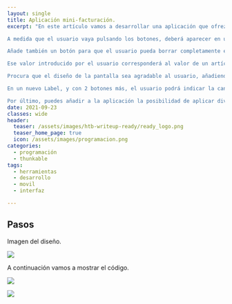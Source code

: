 ```yaml
---
layout: single
title: Aplicación mini-facturación.
excerpt: "En este artículo vamos a desarrollar una aplicación que ofrezca al usuario un teclado numérico en pantalla que debes diseñar con botones, añadiendo un botón por cada dígito numérico del 0 al 9 y otro para el punto que pueda usarse para cantidades con decimales.

A medida que el usuario vaya pulsando los botones, deberá aparecer en una etiqueta (Label) la cantidad numérica que se debe ir construyendo por cada pulsación de los botones, añadiendo cada nuevo dígito en la parte derecha. Es decir, si el usuario pulsa el botón 5, en la etiqueta aparecerá el valor 5, y si a continuación el usuario pulsa el botón 3, en la etiqueta aparecerá el valor 53, y así sucesivamente.

Añade también un botón para que el usuario pueda borrar completamente el valor que se haya introducido anteriormente.

Ese valor introducido por el usuario corresponderá al valor de un artículo de una supuesta compra. Un nuevo botón se debe encargar de sumar el IVA (21%) al importe que haya introducido el usuario. El valor resultante se mostrará en otro Label.

Procura que el diseño de la pantalla sea agradable al usuario, añadiendo otros Label que permitan identificar el importe introducido y el resto de la información que se muestre.

En un nuevo Label, y con 2 botones más, el usuario podrá indicar la cantidad de productos que ha comprado con ese importe. Por defecto aparecerá el valor 1 para esa cantidad, pero con uno de los botones el usuario puede ir incrementado ese valor, y con el otro botón podrá decrementarlo. El importe calculado anteriormente deberá tener en cuenta ahora la cantidad de productos que compra el usuario, por lo que deberás multiplicar la cantidad por el importe unitario.

Por último, puedes añadir a la aplicación la posibilidad de aplicar diversos descuentos (con porcentajes) con botones que hagan distintos descuentos, por ejemplo, por ser socio, por cliente VIP y similares."
date: 2021-09-23
classes: wide
header:
  teaser: /assets/images/htb-writeup-ready/ready_logo.png
  teaser_home_page: true
  icon: /assets/images/programacion.png
categories:
  - programación
  - thunkable
tags:
  - herramientas
  - desarrollo
  - movil
  - interfaz

---
```



## Pasos

Imagen del diseño.

![](/assets/images/aplicacion-mini-facturación/1.PNG)

A continuación vamos a mostrar el código.

![](/assets/images/aplicacion-mini-facturación/2.PNG)


![](/assets/images/aplicacion-mini-facturación/3.PNG)

